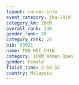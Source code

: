 ```yaml
---
layout: runner-info 
event_category: jbu-2019 
category_km: 16KM  
overall_rank: 140
gender_rank: 28
category_rank: 28
bib: 63021
name: TEO MEI CHIN
category: 16KM Women Open
gender: Female
finish_time: 2-59-32
country: Malaysia
---
```

